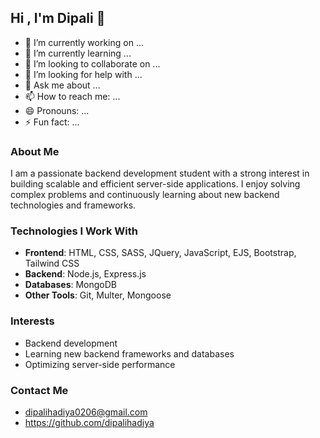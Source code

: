 ## Hi , I'm Dipali 👋

- 🔭 I’m currently working on ...
- 🌱 I’m currently learning ...
- 👯 I’m looking to collaborate on ...
- 🤔 I’m looking for help with ...
- 💬 Ask me about ...
- 📫 How to reach me: ...
- 😄 Pronouns: ...
- ⚡ Fun fact: ...

### About Me
I am a passionate backend development student with a strong interest in building scalable and efficient server-side applications. I enjoy solving complex problems and continuously learning about new backend technologies and frameworks.

### Technologies I Work With
- **Frontend**: HTML, CSS, SASS, JQuery, JavaScript, EJS, Bootstrap, Tailwind CSS
- **Backend**: Node.js, Express.js
- **Databases**: MongoDB
- **Other Tools**: Git, Multer, Mongoose

### Interests
- Backend development
- Learning new backend frameworks and databases
- Optimizing server-side performance
  
### Contact Me
- dipalihadiya0206@gmail.com
- https://github.com/dipalihadiya
